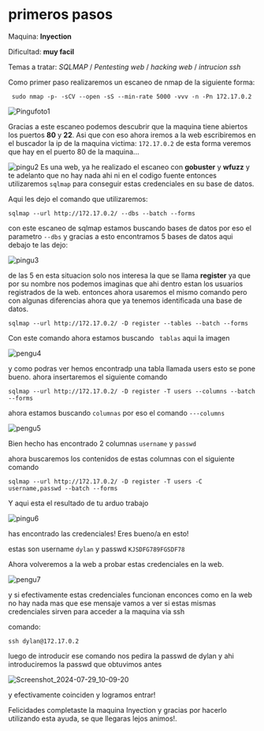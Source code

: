 # primeros pasos

Maquina: **Inyection**

Dificultad: **muy facil**

Temas a tratar: _SQLMAP_ / _Pentesting web_ / _hacking web_ / _intrucion ssh_

Como primer paso realizaremos un escaneo de nmap de la siguiente forma:

```
 sudo nmap -p- -sCV --open -sS --min-rate 5000 -vvv -n -Pn 172.17.0.2
```

![Pingufoto1](https://github.com/user-attachments/assets/2ec2a564-2225-4a6d-a814-ad3e3e1d2bbb)

Gracias a este escaneo podemos descubrir que la maquina tiene abiertos los puertos **80** y **22**.
Asi que con eso ahora iremos a la web escribiremos en el buscador la ip de la maquina victima: ```172.17.0.2```
de esta forma veremos que hay en el puerto 80 de la maquina...

![pingu2](https://github.com/user-attachments/assets/305872f5-d1a1-4185-b3e4-c5eebf7448e3)
Es una web, ya he realizado el escaneo con **gobuster** y **wfuzz** y te adelanto que no hay nada ahi ni en el codigo fuente
entonces utilizaremos ```sqlmap``` para conseguir estas credenciales en su base de datos.

Aqui les dejo el comando que utilizaremos:

```
sqlmap --url http://172.17.0.2/ --dbs --batch --forms

```

con este escaneo de sqlmap estamos buscando bases de datos por eso el parametro ```--dbs``` y gracias a esto encontramos 5 bases de datos aqui debajo te las dejo:

![pingu3](https://github.com/user-attachments/assets/481f3219-9cd1-43b1-aeca-64b881325df8)

de las 5 en esta situacion solo nos interesa la que se llama **register** ya que por su nombre nos podemos imaginas que ahi dentro estan los usuarios registrados de la web.
entonces ahora usaremos el mismo comando pero con algunas diferencias ahora que ya tenemos identificada una base de datos.

```
sqlmap --url http://172.17.0.2/ -D register --tables --batch --forms

```

Con este comando ahora estamos buscando ``` tablas```
aqui la imagen

![pengu4](https://github.com/user-attachments/assets/0424c1bf-93f3-4fd1-8060-ffa5f06b2756)

y como podras ver hemos encontradp una tabla llamada users esto se pone bueno. ahora insertaremos el siguiente comando

```
sqlmap --url http://172.17.0.2/ -D register -T users --columns --batch --forms

```
ahora estamos buscando ```columnas``` por eso el comando ```---columns```

![pengu5](https://github.com/user-attachments/assets/bec7e75d-0a3c-481c-9ab2-6e3bc2b3ebf8)

Bien hecho has encontrado 2 columnas ```username``` y ```passwd```

ahora buscaremos los contenidos de estas columnas con el siguiente comando

```
sqlmap --url http://172.17.0.2/ -D register -T users -C username,passwd --batch --forms

```

Y aqui esta el resultado de tu arduo trabajo

![pingu6](https://github.com/user-attachments/assets/8d3dfff1-6bda-461b-b300-49fcd4dcc4a3)

has encontrado las credenciales! Eres bueno/a en esto!

estas son username ```dylan``` y passwd ```KJSDFG789FGSDF78```

Ahora volveremos  a la web a probar estas credenciales en la web.

![pengu7](https://github.com/user-attachments/assets/f521f5a3-e2f5-451c-975e-3dcaec290692)

y si efectivamente estas credenciales funcionan enconces como en la web no hay nada mas que ese mensaje vamos a ver si estas mismas credenciales sirven para acceder a la maquina via ssh 

comando:

```
ssh dylan@172.17.0.2

```

luego de introducir ese comando nos pedira la passwd de dylan y ahi introduciremos la passwd que obtuvimos antes

![Screenshot_2024-07-29_10-09-20](https://github.com/user-attachments/assets/e2bc6d5e-9438-4415-a104-89d1d57c1c69)

y efectivamente coinciden y logramos entrar!

Felicidades completaste la maquina Inyection y gracias por hacerlo utilizando esta ayuda, se que llegaras lejos animos!.

